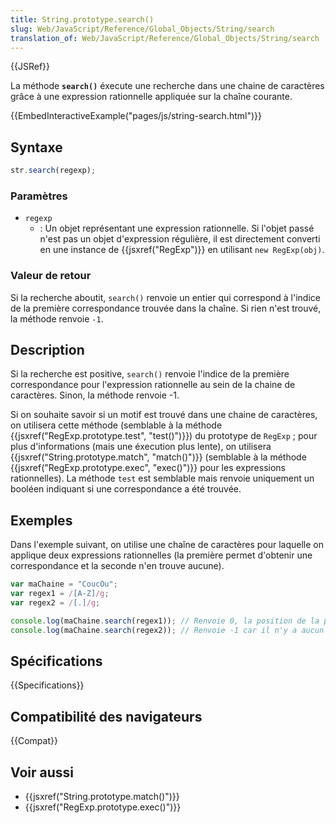 ```yaml
---
title: String.prototype.search()
slug: Web/JavaScript/Reference/Global_Objects/String/search
translation_of: Web/JavaScript/Reference/Global_Objects/String/search
---
```


{{JSRef}}

La méthode **`search()`** éxecute une recherche dans une chaine de caractères grâce à une expression rationnelle appliquée sur la chaîne courante.

{{EmbedInteractiveExample("pages/js/string-search.html")}}

## Syntaxe

```js
str.search(regexp);
```

### Paramètres

- `regexp`
  - : Un objet représentant une expression rationnelle. Si l'objet passé n'est pas un objet d'expression régulière, il est directement converti en une instance de {{jsxref("RegExp")}} en utilisant `new RegExp(obj)`.

### Valeur de retour

Si la recherche aboutit, `search()` renvoie un entier qui correspond à l'indice de la première correspondance trouvée dans la chaîne. Si rien n'est trouvé, la méthode renvoie `-1`.

## Description

Si la recherche est positive, `search()` renvoie l'indice de la première correspondance pour l'expression rationnelle au sein de la chaine de caractères. Sinon, la méthode renvoie -1.

Si on souhaite savoir si un motif est trouvé dans une chaine de caractères, on utilisera cette méthode (semblable à la méthode {{jsxref("RegExp.prototype.test", "test()")}}) du prototype de `RegExp` ; pour plus d'informations (mais une éxecution plus lente), on utilisera {{jsxref("String.prototype.match", "match()")}} (semblable à la méthode {{jsxref("RegExp.prototype.exec", "exec()")}} pour les expressions rationnelles). La méthode `test` est semblable mais renvoie uniquement un booléen indiquant si une correspondance a été trouvée.

## Exemples

Dans l'exemple suivant, on utilise une chaîne de caractères pour laquelle on applique deux expressions rationnelles (la première permet d'obtenir une correspondance et la seconde n'en trouve aucune).

```js
var maChaine = "CoucOu";
var regex1 = /[A-Z]/g;
var regex2 = /[.]/g;

console.log(maChaine.search(regex1)); // Renvoie 0, la position de la première majuscule
console.log(maChaine.search(regex2)); // Renvoie -1 car il n'y a aucun point dans la chaîne
```

## Spécifications

{{Specifications}}

## Compatibilité des navigateurs

{{Compat}}

## Voir aussi

- {{jsxref("String.prototype.match()")}}
- {{jsxref("RegExp.prototype.exec()")}}
